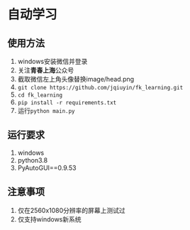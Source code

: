 # 自动学习

## 使用方法

1. windows安装微信并登录
1. 关注**青春上海**公众号
1. 截取微信左上角头像替换image/head.png
1. `git clone https://github.com/jqiuyin/fk_learning.git`
1. `cd fk_learning`
1. `pip install -r requirements.txt`
1. 运行`python main.py`

## 运行要求

1. windows
1. python3.8
1. PyAutoGUI==0.9.53

## 注意事项

1. 仅在2560x1080分辨率的屏幕上测试过
1. 仅支持windows新系统
